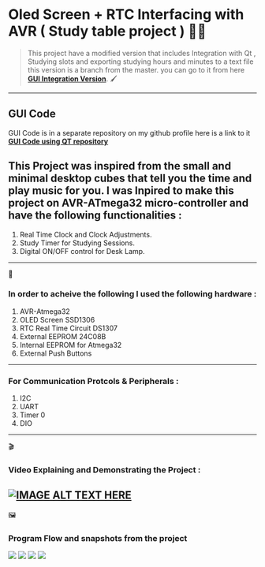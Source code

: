 # Oled Screen + RTC Interfacing with AVR ( Study table project ) :man_technologist:	


>This project have a modified version that includes Integration with Qt , Studying slots and exporting studying hours and minutes to a text file this version is a branch from the master.
> you can go to it from here  **[GUI Integration Version](https://github.com/MonerMo/Oled-Screen-RTC-Interfacing-with-AVR/tree/MasterVersion%2BGUI_Integration)**. :paintbrush:
---

## GUI Code
GUI Code is in a separate repository on my github profile here is a link to it **[GUI Code using QT repository](https://github.com/MonerMo/QT-GUI-Interface-for-OLED-Screen-RTC-Interfacing-Project)** 

## This Project was inspired from the small and minimal desktop cubes that tell you the time and play music for you. I was Inpired to make this project on AVR-ATmega32 micro-controller and have the following functionalities :
1) Real Time Clock and Clock Adjustments.
2) Study Timer for Studying Sessions.
3) Digital ON/OFF control for Desk Lamp.

---
:electric_plug:	
### In order to acheive the following I used the following hardware : 
1) AVR-Atmega32
2) OLED Screen SSD1306
3) RTC Real Time Circuit DS1307
4) External EEPROM 24C08B
5) Internal EEPROM for Atmega32
6) External Push Buttons

---

### For Communication Protcols & Peripherals :
1) I2C
2) UART
3) Timer 0
4) DIO
   
---
:clapper:	
### Video Explaining and Demonstrating the Project :
[![IMAGE ALT TEXT HERE](https://i.imgur.com/HlM1la5.png)](https://youtu.be/L5WNNWhqh4I)
---
:framed_picture:	
### Program Flow and snapshots from the project
![](https://i.imgur.com/kPAFVg3.png)
![](https://i.imgur.com/HlM1la5.png)
![](https://i.imgur.com/JlLzfgl.png)
![](https://i.imgur.com/kVWSlAo.png)

